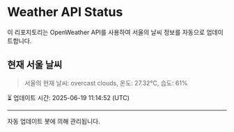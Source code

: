 
# Weather API Status

이 리포지토리는 OpenWeather API를 사용하여 서울의 날씨 정보를 자동으로 업데이트합니다.

## 현재 서울 날씨
> 서울의 현재 날씨: overcast clouds, 온도: 27.32°C, 습도: 61%

⏳ 업데이트 시간: 2025-06-19 11:14:52 (UTC)

---
자동 업데이트 봇에 의해 관리됩니다.
